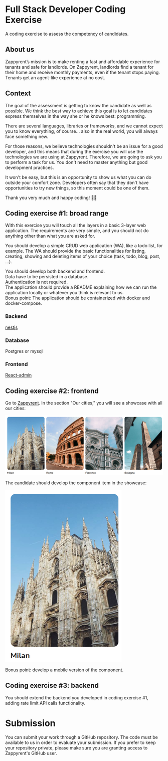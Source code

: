 # Full Stack Developer Coding Exercise
A coding exercise to assess the competency of candidates.

## About us
Zappyrent’s mission is to make renting a fast and affordable experience for tenants and safe for landlords. On Zappyrent, landlords find a tenant for their home  and receive monthly payments, even if the tenant stops paying. Tenants get an agent-like experience at no cost.

## Context
The goal of the assessment is getting to know the candidate as well as possible. We think the best way to achieve this goal is to let candidates express themselves in the way she or he knows best: programming.

There are several languages, libraries or frameworks, and we cannot expect you to know everything, of course... also in the real world, you will always face something new.

For those reasons, we believe technologies shouldn't be an issue for a good developer, and this means that during the exercise you will use the technologies we are using at Zappyrent. Therefore, we are going to ask you to perform a task for us. You don't need to master anything but good development practices.

It won't be easy, but this is an opportunity to show us what you can do outside your comfort zone. Developers often say that they don't have opportunities to try new things, so this moment could be one of them.

Thank you very much and happy coding! 👨‍💻


## Coding exercise #1: broad range
With this exercise you will touch all the layers in a basic 3-layer web application. The requirements are very simple, and you should not do anything other than what you are asked for.  

You should develop a simple CRUD web application (WA), like a todo list, for example. The WA should provide the basic functionalities for listing, creating, showing and deleting items of your choice (task, todo, blog, post, ...).  

You should develop both backend and frontend.  
Data have to be persisted in a database.  
Authentication is not required.  
The application should provide a README explaining how we can run the application locally or whatever you think is relevant to us.  
Bonus point: The application should be containerized with docker and docker-compose.

### Backend
[nestjs](https://nestjs.com/)

### Database
Postgres or mysql

### Frontend
[React-admin](https://marmelab.com/react-admin/)

## Coding exercise #2: frontend

Go to [Zappyrent](https://www.zappyrent.com/en). In the section "Our cities," you will see a showcase with all our cities:

![cities slider!](cities_slider.png)

The candidate should develop the component item in the showcase:   

![component_tem!](component_tem.png)     

Bonus point: develop a mobile version of the component. 

## Coding exercise #3: backend
You should extend the backend you developed in coding exercise #1, adding rate limit API calls functionality.

# Submission
You can submit your work through a GitHub repository. The code must be available to us in order to evaluate your submission. If you prefer to keep your repository private, please make sure you are granting access to Zappyrent's GitHub user.  
